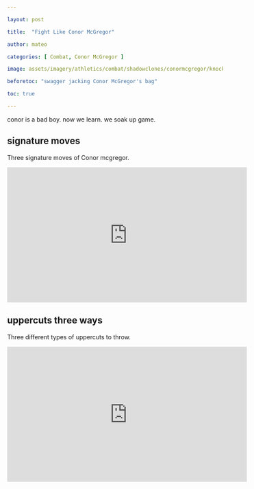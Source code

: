 ```yaml
---

layout: post

title:  "Fight Like Conor McGregor"

author: mateo

categories: [ Combat, Conor McGregor ]

image: assets/imagery/athletics/combat/shadowclones/conormcgregor/knockout.jpg

beforetoc: "swagger jacking Conor McGregor's bag"

toc: true

---
```


conor is a bad boy. now we learn. we soak up game.

## signature moves

Three signature moves of Conor mcgregor.

<iframe width="560" height="315" src="https://www.youtube.com/embed/dX2XVu3Rq10?si=xtPKyNW1RgHJBupi" title="YouTube video player" frameborder="0" allow="accelerometer; autoplay; clipboard-write; encrypted-media; gyroscope; picture-in-picture; web-share" referrerpolicy="strict-origin-when-cross-origin" allowfullscreen></iframe>

## uppercuts three ways

Three different types of uppercuts to throw.

<iframe width="560" height="315" src="https://www.youtube.com/embed/0mYyUHGBHxY?si=gzsQyoFdtYkC-IJG" title="YouTube video player" frameborder="0" allow="accelerometer; autoplay; clipboard-write; encrypted-media; gyroscope; picture-in-picture; web-share" referrerpolicy="strict-origin-when-cross-origin" allowfullscreen></iframe>
